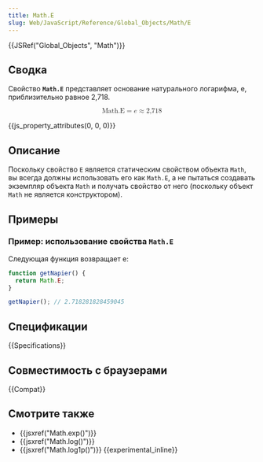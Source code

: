 ```yaml
---
title: Math.E
slug: Web/JavaScript/Reference/Global_Objects/Math/E
---
```


{{JSRef("Global_Objects", "Math")}}

## Сводка

Свойство **`Math.E`** представляет основание натурального логарифма, e, приблизительно равное 2,718.

<math display="block"><semantics><mrow><mstyle mathvariant="monospace"><mi>Math.E</mi></mstyle><mo>=</mo><mi>e</mi><mo>≈</mo><mn>2,718</mn></mrow><annotation encoding="TeX">\mathtt{\mi{Math.E}} = e \approx 2,718</annotation></semantics></math>

{{js_property_attributes(0, 0, 0)}}

## Описание

Поскольку свойство `E` является статическим свойством объекта `Math`, вы всегда должны использовать его как `Math.E`, а не пытаться создавать экземпляр объекта `Math` и получать свойство от него (поскольку объект `Math` не является конструктором).

## Примеры

### Пример: использование свойства `Math.E`

Следующая функция возвращает e:

```js
function getNapier() {
  return Math.E;
}

getNapier(); // 2.718281828459045
```

## Спецификации

{{Specifications}}

## Совместимость с браузерами

{{Compat}}

## Смотрите также

- {{jsxref("Math.exp()")}}
- {{jsxref("Math.log()")}}
- {{jsxref("Math.log1p()")}} {{experimental_inline}}
